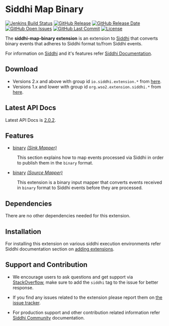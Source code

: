 Siddhi Map Binary
===================

  [![Jenkins Build Status](https://wso2.org/jenkins/job/siddhi/job/siddhi-map-binary/badge/icon)](https://wso2.org/jenkins/job/siddhi/job/siddhi-map-binary/)
  [![GitHub Release](https://img.shields.io/github/release/siddhi-io/siddhi-map-binary.svg)](https://github.com/siddhi-io/siddhi-map-binary/releases)
  [![GitHub Release Date](https://img.shields.io/github/release-date/siddhi-io/siddhi-map-binary.svg)](https://github.com/siddhi-io/siddhi-map-binary/releases)
  [![GitHub Open Issues](https://img.shields.io/github/issues-raw/siddhi-io/siddhi-map-binary.svg)](https://github.com/siddhi-io/siddhi-map-binary/issues)
  [![GitHub Last Commit](https://img.shields.io/github/last-commit/siddhi-io/siddhi-map-binary.svg)](https://github.com/siddhi-io/siddhi-map-binary/commits/master)
  [![License](https://img.shields.io/badge/License-Apache%202.0-blue.svg)](https://opensource.org/licenses/Apache-2.0)

The **siddhi-map-binary extension** is an extension to <a target="_blank" href="https://wso2.github.io/siddhi">Siddhi</a> that converts binary events that adheres to Siddhi format to/from Siddhi events.

For information on <a target="_blank" href="https://siddhi.io/">Siddhi</a> and it's features refer <a target="_blank" href="https://siddhi.io/redirect/docs.html">Siddhi Documentation</a>. 

## Download

* Versions 2.x and above with group id `io.siddhi.extension.*` from <a target="_blank" href="https://mvnrepository.com/artifact/io.siddhi.extension.map.binary/siddhi-map-binary/">here</a>.
* Versions 1.x and lower with group id `org.wso2.extension.siddhi.*` from <a target="_blank" href="https://mvnrepository.com/artifact/org.wso2.extension.siddhi.map.binary/siddhi-map-binary">here</a>.

## Latest API Docs 

Latest API Docs is <a target="_blank" href="https://siddhi-io.github.io/siddhi-map-binary/api/2.0.2">2.0.2</a>.

## Features

* <a target="_blank" href="https://siddhi-io.github.io/siddhi-map-binary/api/2.0.2/#binary-sink-mapper">binary</a> *<a target="_blank" href="https://siddhi.io/en/v5.0/docs/query-guide/#sink-mapper">(Sink Mapper)</a>*<br><div style="padding-left: 1em;"><p>This section explains how to map events processed via Siddhi in order to publish them in the <code>binary</code> format.</p></div>
* <a target="_blank" href="https://siddhi-io.github.io/siddhi-map-binary/api/2.0.2/#binary-source-mapper">binary</a> *<a target="_blank" href="https://siddhi.io/en/v5.0/docs/query-guide/#source-mapper">(Source Mapper)</a>*<br><div style="padding-left: 1em;"><p>This extension is a binary input mapper that converts events received in <code>binary</code> format to Siddhi events before they are processed.</p></div>


## Dependencies 

There are no other dependencies needed for this extension. 

## Installation

For installing this extension on various siddhi execution environments refer Siddhi documentation section on <a target="_blank" href="https://siddhi.io/redirect/add-extensions.html">adding extensions</a>.

## Support and Contribution

* We encourage users to ask questions and get support via <a target="_blank" href="https://stackoverflow.com/questions/tagged/siddhi">StackOverflow</a>, make sure to add the `siddhi` tag to the issue for better response.

* If you find any issues related to the extension please report them on <a target="_blank" href="https://github.com/siddhi-io/siddhi-execution-string/issues">the issue tracker</a>.

* For production support and other contribution related information refer <a target="_blank" href="https://siddhi.io/community/">Siddhi Community</a> documentation.

